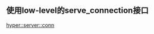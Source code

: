 ## 使用low-level的serve_connection接口

[hyper::server::conn](https://docs.rs/hyper/latest/hyper/server/conn/index.html)